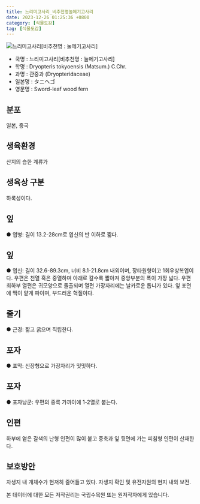 ```yaml
---
title: 느리미고사리_비추천명눌메기고사리
date: 2023-12-26 01:25:36 +0800
category: [식물도감]
tag: [식물도감]
---
```




![느리미고사리[비추천명 : 눌메기고사리]](/fileUpload/plants/basic/Dryopteridaceae/Dryopteris/3511/1_th2.JPG)
- 국명 : 느리미고사리[비추천명 : 눌메기고사리]
- 학명 : Dryopteris tokyoensis (Matsum.) C.Chr.
- 과명 : 관중과 (Dryopteridaceae)
- 일본명 : タニヘゴ
- 영문명 : Sword-leaf wood fern


## 분포
일본, 중국 
## 생육환경
산지의 습한 계류가 
## 생육상 구분
하록성이다. 
## 잎
● 엽병: 길이 13.2-28cm로 엽신의 반 이하로 짧다. 
## 잎
● 엽신: 길이 32.6-89.3cm, 너비 8.1-21.8cm 내외이며, 장타원형이고 1회우상복엽이다. 우편은 천열 혹은 중열하며 아래로 갈수록 짧아져 중앙부분의 폭이 가장 넓다. 우편 최하부 열편은 귀모양으로 돌출되며 열편 가장자리에는 날카로운 톱니가 있다. 잎 표면에 맥이 얕게 파이며, 부드러운 혁질이다. 
## 줄기
● 근경: 짧고 굵으며 직립한다. 
## 포자
● 포막: 신장형으로 가장자리가 밋밋하다. 
## 포자
● 포자낭군: 우편의 중륵 가까이에 1-2열로 붙는다. 
## 인편
하부에 옅은 갈색의 난형 인편이 많이 붙고 중축과 잎 뒷면에 가는 피침형 인편이 산재한다. 
## 보호방안
자생지 내 개체수가 현저히 줄어들고 있다. 자생지 확인 및 유전자원의 현지 내외 보전.






본 데이터에 대한 모든 저작권리는 국립수목원 또는 원저작자에게 있습니다.
